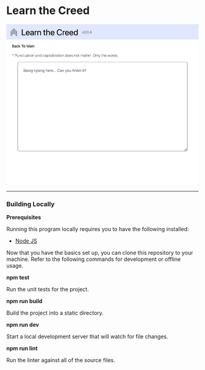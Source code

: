 # Learn the Creed

![](./usage.gif)

---

### Building Locally

**Prerequisites**

Running this program locally requires you to have the following installed:
- [Node JS](https://nodejs.org)

Now that you have the basics set up, you can clone this repository to your machine. Refer to the following commands for development or offline usage.

**npm test**

Run the unit tests for the project.

**npm run build**

Build the project into a static directory.

**npm run dev**

Start a local development server that will watch for file changes.

**npm run lint**

Run the linter against all of the source files.
